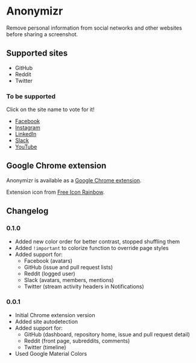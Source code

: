 # Anonymizr

Remove personal information from social networks and other websites before sharing a screenshot.

## Supported sites

+ GitHub
+ Reddit
+ Twitter

### To be supported

Click on the site name to vote for it!

+ [Facebook](https://github.com/thewarpaint/anonymizr/issues/1)
+ [Instagram](https://github.com/thewarpaint/anonymizr/issues/2)
+ [LinkedIn](https://github.com/thewarpaint/anonymizr/issues/3)
+ [Slack](https://github.com/thewarpaint/anonymizr/issues/4)
+ [YouTube](https://github.com/thewarpaint/anonymizr/issues/5)

## Google Chrome extension

Anonymizr is available as a
[Google Chrome extension](https://chrome.google.com/webstore/detail/anonymizr/ljomjdllofmpdebcdminkobjhihllnij).

Extension icon from [Free Icon Rainbow](http://free-icon-rainbow.com/anonymous-mask-icon-1/).

## Changelog

### 0.1.0

+ Added new color order for better contrast, stopped shuffling them
+ Added `!important` to colorize function to override page styles
+ Added support for:
  + Facebook (avatars)
  + GitHub (issue and pull request lists)
  + Reddit (logged user)
  + Slack (avatars, members, mentions)
  + Twitter (stream activity headers in Notifications)

### 0.0.1

+ Initial Chrome extension version
+ Added site autodetection
+ Added support for:
  + GitHub (dashboard, repository home, issue and pull request detail)
  + Reddit (front page, subreddits, comments)
  + Twitter (timeline)
+ Used Google Material Colors
